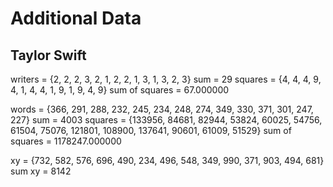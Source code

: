 # Additional Data

## Taylor Swift

writers = {2, 2, 2, 3, 2, 1, 2, 2, 1, 3, 1, 3, 2, 3}
sum = 29
squares = {4, 4, 4, 9, 4, 1, 4, 4, 1, 9, 1, 9, 4, 9}
sum of squares = 67.000000

words = {366, 291, 288, 232, 245, 234, 248, 274, 349, 330, 371, 301, 247, 227}
sum = 4003
squares = {133956, 84681, 82944, 53824, 60025, 54756, 61504, 75076, 121801, 108900, 137641, 90601, 61009, 51529}
sum of squares = 1178247.000000

xy = {732, 582, 576, 696, 490, 234, 496, 548, 349, 990, 371, 903, 494, 681}
sum xy = 8142
